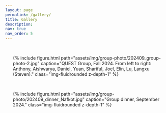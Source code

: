 ```yaml
---
layout: page
permalink: /gallery/
title: Gallery
description: 
nav: true
nav_order: 5
---
```


<p>&nbsp;</p>

<ul>
<div class="row justify-content-sm-left">
    <div class="col-sm-12 mt-4 mt-md-0">
        {% include figure.html path="assets/img/group-photo/202409_group-photo-2.jpg" caption="QUEST Group, Fall 2024. From left to right: Anthony, Aishwarya, Daniel, Yuan, Shariful, Joel, Elin, Lu, Langxu (Steven)." class="img-fluidrounded z-depth-1" %}
    </div>
</div>


<p>&nbsp;</p>

<div class="row justify-content-sm-left">
    <div class="col-sm-12 mt-4 mt-md-0">
        {% include figure.html path="assets/img/group-photo/202409_dinner_Nafkot.jpg" caption="Group dinner, September 2024." class="img-fluidrounded z-depth-1" %}
    </div>
</div>


</ul>
